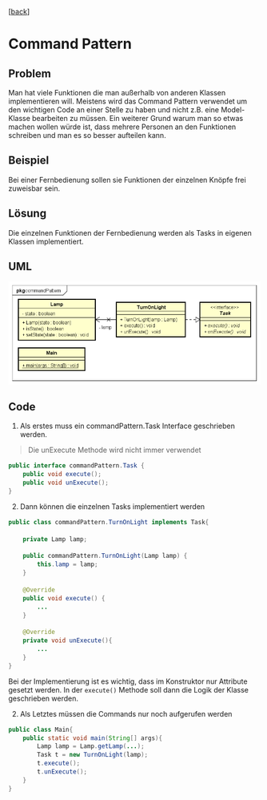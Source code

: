[[back](../README.md)]

# Command Pattern

## Problem

Man hat viele Funktionen die man außerhalb von anderen Klassen implementieren will. Meistens wird das Command Pattern verwendet um den wichtigen Code an einer Stelle zu haben und nicht z.B. eine Model-Klasse bearbeiten zu müssen. Ein weiterer Grund warum man so etwas machen wollen würde ist, dass mehrere Personen an den Funktionen schreiben und man es so besser aufteilen kann.

## Beispiel

Bei einer Fernbedienung sollen sie Funktionen der einzelnen Knöpfe frei zuweisbar sein.

## Lösung

Die einzelnen Funktionen der Fernbedienung werden als Tasks in eigenen Klassen implementiert.

## UML

![Command UML-Diagramm](CommandUML.png "Command")

## Code

1) Als erstes muss ein commandPattern.Task Interface geschrieben werden.

> Die unExecute Methode wird nicht immer verwendet

```java
public interface commandPattern.Task {
    public void execute();
    public void unExecute();
}
```

2) Dann können die einzelnen Tasks implementiert werden

```java
public class commandPattern.TurnOnLight implements Task{

    private Lamp lamp;

    public commandPattern.TurnOnLight(Lamp lamp) {
        this.lamp = lamp;
    }

    @Override
    public void execute() {
        ...
    }

    @Override
    private void unExecute(){
    	...
    }
}
```
Bei der Implementierung ist es wichtig, dass im Konstruktor nur Attribute gesetzt werden. In der `execute()` Methode soll dann die Logik der Klasse geschrieben werden.

2) Als Letztes müssen die Commands nur noch aufgerufen werden

```java
public class Main{
	public static void main(String[] args){
		Lamp lamp = Lamp.getLamp(...);
		Task t = new TurnOnLight(lamp);
		t.execute();
		t.unExecute();
	}
}
```
